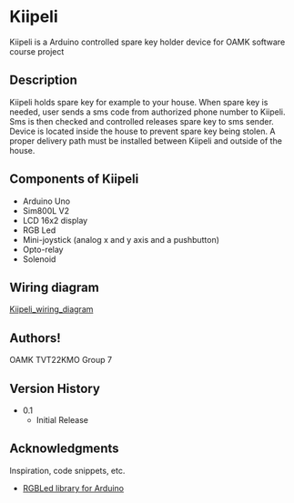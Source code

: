 # Kiipeli

Kiipeli is a Arduino controlled spare key holder device for OAMK software course project

## Description

Kiipeli holds spare key for example to your house. When spare key is needed, user sends a sms code from authorized phone number to Kiipeli.
Sms is then checked and controlled releases spare key to sms sender. Device is located inside the house to prevent spare key being stolen.
A proper delivery path must be installed between Kiipeli and outside of the house.

## Components of Kiipeli

* Arduino Uno
* Sim800L V2
* LCD 16x2 display
* RGB Led
* Mini-joystick (analog x and y axis and a pushbutton)
* Opto-relay
* Solenoid

## Wiring diagram
[Kiipeli_wiring_diagram](https://user-images.githubusercontent.com/49938344/164885777-150c7f17-8b95-4020-8190-c3e1361135d6.jpg)

## Authors!

OAMK TVT22KMO Group 7

## Version History

* 0.1
    * Initial Release

## Acknowledgments

Inspiration, code snippets, etc.
* [RGBLed library for Arduino](https://github.com/wilmouths/RGBLed)
